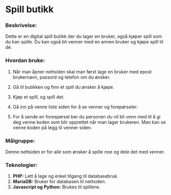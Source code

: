 # Spill butikk

### Beskrivelse:

Dette er en digital spill butikk der du lager en bruker, også kjøper spill som du kan spille. Du kan også bli venner med en annen bruker og kjøpe spill til de.

### Hvordan bruke:  

1. Når man åpner nettsiden skal man først lage en bruker med epost brukernavn, passord og telefon om du ønsker.

2. Gå til butikken og finn et spill du ønsker å kjøpe.

3. Kjøp et spill, og spill det.

4. Gå inn på venne liste siden for å se venner og forepørseler. 

5. For å sende en forespørsel ber du personen du vil bli venn med til å gi deg venne koden som blir opprettet når man lager brukeren. Man kan se venne koden på legg til venner siden.


### Målgruppe:

Denne nettsiden er for alle som ønsker å spille noe og dele det med venner. 

### Teknologier:

1. **PHP:** Lett å lage og enkel tilgang til databasebruk
2. **MariaDB:** Bruker for databasen til nettsiden.
3. **Javascript og Python:** Brukes til spillene.

